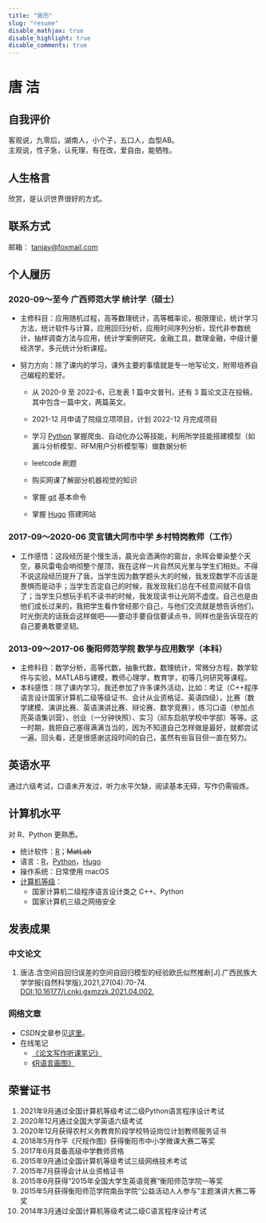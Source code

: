 ```yaml
---
title: "简历"
slug: "resume"
disable_mathjax: true
disable_highlight: true
disable_comments: true
---
```

# 唐 洁
## 自我评价
客观说，九零后，湖南人，小个子，五口人，血型AB。  
主观说，性子急，认死理，有在改，爱自由，能牺牲。

## 人生格言
欣赏，是认识世界很好的方式。

## 联系方式
邮箱： tanjay@foxmail.com


## 个人履历
### 2020-09～至今  广西师范大学  统计学（硕士）
- 主修科目：应用随机过程，高等数理统计，高等概率论，极限理论，统计学习方法，统计软件与计算，应用回归分析，应用时间序列分析，现代非参数统计，抽样调查方法与应用，统计学案例研究，金融工具，数理金融，中级计量经济学，多元统计分析课程。

- 努力方向：除了课内的学习，课外主要的事情就是专一地写论文，附带培养自己编程的爱好。

   - 从 2020-9 至 2022-6，已发表 1 篇中文普刊，还有 3 篇论文正在投稿，其中包含一篇中文，两篇英文。

   - 2021-12 月申请了院级立项项目，计划 2022-12 月完成项目

   - 学习 [Python](http://www.python.org/) 掌握爬虫、自动化办公等技能，利用所学技能搭建模型（如漏斗分析模型、RFM用户分析模型等）做数据分析

   - leetcode 刷题

   - 购买网课了解部分机器视觉的知识

   - 掌握 [git](https://git-scm.com) 基本命令

   - 掌握 [Hugo](https://www.gohugo.cn) 搭建网站


### 2017-09～2020-06  灵官镇大同市中学  乡村特岗教师（工作）
- 工作感悟：这段经历是个慢生活，晨光会洒满你的窗台，余晖会晕染整个天空，暴风雷电会响彻整个屋顶，我在这样一片自然风光里与学生们相处。不得不说这段经历提升了我，当学生因为数学题头大的时候，我发现数学不应该是畏惧而是动手；当学生否定自己的时候，我发现我们总在不经意间就不自信了；当学生只想玩手机不读书的时候，我发现读书让光阴不虚度。自己也是由他们成长过来的，我把学生看作曾经那个自己，与他们交流就是想告诉他们，时光倒流的话我会这样做吧——要动手要自信要读点书，同样也是告诉现在的自己要勇敢要坚韧。

### 2013-09～2017-06  衡阳师范学院  数学与应用数学（本科）
- 主修科目：数学分析，高等代数，抽象代数，数理统计，常微分方程，数学软件与实验，MATLAB与建模，教师心理学，教育学，初等几何研究等课程。
- 本科感悟：除了课内学习，我还参加了许多课外活动，比如：考证（C++程序语言设计国家计算机二级等级证书、会计从业资格证、英语四级），比赛（数学建模、演讲比赛、英语演讲比赛、辩论赛、数学竞赛），练习口语（参加点亮英语集训营）、创业（一分钟快照）、实习（祁东启航学校中学部）等等。这一时期，我把自己塞得满满当当的，因为不知道自己怎样做是最好，就都尝试一遍。回头看，还是很感谢这段时间的自己，虽然有些盲目但一直在努力。

## 英语水平
通过六级考试，口语未开发过，听力水平欠缺，阅读基本无碍，写作仍需锻炼。

## 计算机水平
对 R、Python 更熟悉。
- 统计软件：[R](http://www.r-project.org/)；~~MatLab~~
- 语言：[R](http://www.r-project.org/)，[Python](http://www.python.org/)，[Hugo](https://www.gohugo.cn)
- 操作系统：日常使用 macOS
- [计算机等级](/certificate/code.txt)：
   - 国家计算机二级程序语言设计类之 C++、Python
   - 国家计算机三级之网络安全




## 发表成果
### 中文论文
1. 唐洁.含空间自回归误差的空间自回归模型的经验欧氏似然推断[J].广西民族大学学报(自然科学版),2021,27(04):70-74. [DOI:10.16177/j.cnki.gxmzzk.2021.04.002.](https://kns.cnki.net/kcms/detail/detail.aspx?dbcode=CJFD&dbname=CJFDLAST2022&filename=GXMZ202104008&uniplatform=NZKPT&v=0vZITmMWD7wSAd81oQDSKeytCmLoRRBkT9nSBEk04cX5wpbaEh3C5FfnNdvDtf1z)


### 网络文章
- CSDN文章参见[这里](https://blog.csdn.net/JTang1995?type=lately)。
- 在线笔记
   - [《论文写作听课笔记》](https://tang-jay.github.io/EssayNotes/)
   - [《R语言画图》](https://tang-jay.github.io/RBook) 

## 荣誉证书
1. 2021年9月通过全国计算机等级考试二级Python语言程序设计考试
1. 2020年12月通过全国大学英语六级考试
1. 2020年12月获得农村义务教育阶段学校特设岗位计划教师服务证书
1. 2018年5月作平《尺规作图》获得衡阳市中小学微课大赛二等奖
1. 2017年6月具备高级中学教师资格
1. 2015年9月通过全国计算机等级考试三级网络技术考试
1. 2015年7月获得会计从业资格证书
1. 2015年6月获得“2015年全国大学生英语竞赛”衡阳师范学院一等奖
1. 2015年5月获得衡阳师范学院南岳学院“公益活动人人参与”主题演讲大赛二等奖
1. 2014年3月通过全国计算机等级考试二级C语言程序设计考试







